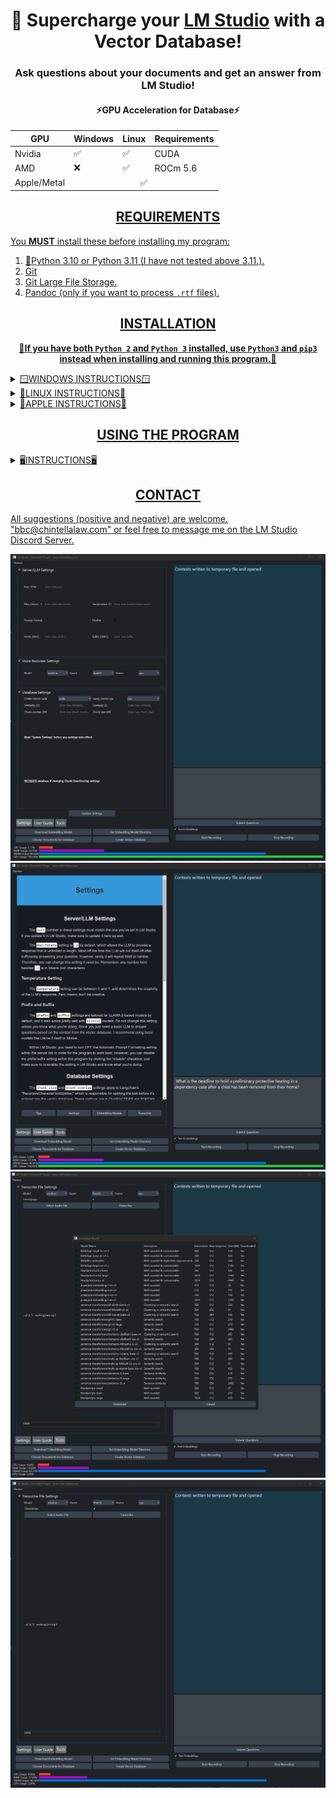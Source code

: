 <div align="center">
  <h1>🚀 Supercharge your <a href="https://lmstudio.ai/">LM Studio</a> with a Vector Database!</h1>
  <h3>Ask questions about your documents and get an answer from LM Studio!</h3>
</div>
<div align="center">
  <h4>⚡GPU Acceleration for Database⚡</h4>
  <table>
    <thead>
      <tr>
        <th>GPU</th>
        <th>Windows</th>
        <th>Linux</th>
        <th>Requirements</th>
      </tr>
    </thead>
    <tbody>
      <tr>
        <td>Nvidia</td>
        <td>✅</td>
        <td>✅</td>
        <td>CUDA</td>
      </tr>
      <tr>
        <td>AMD</td>
        <td>❌</td>
        <td>✅</td>
        <td>ROCm 5.6</td>
      </tr>
      <tr>
        <td>Apple/Metal</td>
        <td colspan="3" align="center"> ✅ </td>
      </tr>
    </tbody>
  </table>
</div>

<div align="center"> <h2><u>REQUIREMENTS</h2></div>
You <b>MUST</b> install these before installing my program:<p>

1) 🐍[Python 3.10](https://www.python.org/downloads/release/python-31011/) or [Python 3.11](https://www.python.org/downloads/release/python-3116/) (I have not tested above 3.11.).
2) [Git](https://git-scm.com/downloads)
3) [Git Large File Storage](https://git-lfs.com/).
4) [Pandoc](https://github.com/jgm/pandoc) (only if you want to process ```.rtf``` files).

<div align="center"> <h2>INSTALLATION</h2>

<b>🛑If you have both ```Python 2``` and ```Python 3``` installed, use ```Python3``` and ```pip3``` instead when installing and running this program.🛑</b>
</div>

<details>
  <summary>🪟WINDOWS INSTRUCTIONS🪟</summary>
  
### Step 1
🟢 Nvidia GPU ➜ [Install CUDA 11.8](https://developer.nvidia.com/cuda-11-8-0-download-archive)
> CUDA 12.1 is not currently supported by the faster-whisper library that my program uses.<br>

🔴 AMD GPU - PyTorch does not currently support AMD GPUs on Windows - only Linux.  There are several possible workarounds but I'm unable to verify since I don't have an AMD GPU.  See [HERE](https://ubuntu.com/tutorials/install-ubuntu-on-wsl2-on-windows-11-with-gui-support#1-overview), [HERE](https://ubuntu.com/tutorials/enabling-gpu-acceleration-on-ubuntu-on-wsl2-with-the-nvidia-cuda-platform#1-overview), and possibly [HERE](https://user-images.githubusercontent.com/108230321/275660295-e2d6e097-38c5-4e38-9a1f-f28441ba8812.png).
### Step 2
Download the ZIP file from the latest "release" and extract the contents anywhere you want.
### Step 3
Navigate to the ```src``` folder, open a command prompt, and create a virtual environment:
```
python -m venv .
```
### Step 4
Activate the virtual environment:
```
.\Scripts\activate
```
### Step 5
Run setup:
```
python setup.py
```

### Optional Step 6
Run this command if you want to doublecheck that you installed the Pytorch and gpu-acceleration software correctly:
```
python check_gpu.py
```
</details>

<details>
  <summary>🐧LINUX INSTRUCTIONS🐧</summary>

### Step 1
🟢 Nvidia GPUs ➜ Install [CUDA 11.8](https://developer.nvidia.com/cuda-11-8-0-download-archive)<br>
🔴 AMD GPUs ➜ Install [ROCm version 5.6](https://docs.amd.com/en/docs-5.6.0/deploy/windows/gui/index.html).
> [THIS REPO](https://github.com/nktice/AMD-AI) might also help if AMD's instructions aren't clear.

### Step 2
Download the ZIP file from the latest "release" and extract the contents anywhere you want.
### Step 3
Navigate to the ```src``` folder, open a command prompt, and create a virtual environment:
```
python -m venv .
```
### Step 4
Activate the virtual environment:
```
source bin/activate
```
### Step 5
```
python -m pip install --upgrade pip
```
### Step 6
🟢 Nvidia GPU:
```
pip install torch torchvision torchaudio --index-url https://download.pytorch.org/whl/cu118
```
🔴 AMD GPU:
```
pip install torch torchvision torchaudio --index-url https://download.pytorch.org/whl/rocm5.6
```
🔵 CPU only:
```
pip install torch torchvision torchaudio --index-url https://download.pytorch.org/whl/cpu
```
### Step 7
```
sudo apt-get install portaudio19-dev
```
### Step 8
```
sudo apt-get install python3-dev
```
### Step 9
```
pip install -r requirements.txt
```
### Optional Step 10
Run this script if you want to doublecheck that you installed the Pytorch and gpu-acceleration software correctly:
```
python check_gpu.py
```
</details>

<details>
  <summary>🍎APPLE INSTRUCTIONS🍎</summary>

### Step 1
All Macs with MacOS 12.3+ come with 🔘 Metal/MPS, which is Apple's implementation of gpu-acceleration (like CUDA for Nvidia and ROCm for AMD).  I'm not sure if it's possible to install on an older MacOS since I don't have an Apple.
### Step 2
Install [Xcode Command Line Tools](https://www.makeuseof.com/install-xcode-command-line-tools/).
### Step 3
Download the ZIP file from the latest "release" and extract the contents anywhere you want.
### Step 4
Navigate to the ```src``` folder, open a command prompt, and create a virtual environment:
```
python -m venv .
```
### Step 5
Activate the virtual environment:
```
source bin/activate
```
### Step 6
```
python -m pip install --upgrade pip
```
### Step 7
```
pip install torch torchvision torchaudio
```
### Step 8
```
brew install portaudio
```
* Homebrew can be installed with:
```
/bin/bash -c "$(curl -fsSL https://raw.githubusercontent.com/Homebrew/install/HEAD/install.sh)"
```
### Step 9
```
pip install -r requirements.txt
```
### Optional Step 10
Run this script if you want to doublecheck that you installed the Pytorch and gpu-acceleration software correctly:
```
python check_gpu.py
```

</details>

<div align="center"> <h2>USING THE PROGRAM</h2></div>
<details>
  <summary>🖥️INSTRUCTIONS🖥️</summary>

## Activate Virtual Environment
* Open a command prompt/terminal from within the ```src``` folder and activate the virtual environment (see installation instructions above).
## Start the Program
```
python gui.py
```
> NOTE - only systems running Windows with an Nvidia GPU will display metrics in the GUI.

# 🔥Important🔥
* Read the User Guide before proceeding further!

## Download Embedding Model
* Choose the embedding model you want to download.  Do not attempt to create the vector database until the command prompt says that the model is downloaded AND unpacked.
## Set Model Directory
* Choose the directory containing the embedding model you want to use to create the vector database.
  > Do not simply choose the "Embedding_Models" folder.
## Adding Documents
* Choose the documents you want to enter into the vector database.  You can select multiple documents at once and/or click this button multiple times.
  > NOTE - Symbolic links to the files are created within the "Docs_for_DB" folder, not the actual files.
* Supported file types are ```.pdf```, ```.docx```, ```.txt```, ```.json```, ```.enex```, ```.eml```, ```.msg```, ```.csv```, ```.xls```, ```.xlsx```, ```.rtf```, ```.odt```.
* You can also transcribe audio files to ```.txt``` to be put into the database.  Look within the "Tools" tab.
  > ⚠️ Anytime you add documents you must recreate the vector database.

## Removing Documents
* You must manually delete the symbolic link/links from the "Docs_for_DB" folder and recreate the vector database.

## Creating the Databaase
* The create database button creates the vector database!
  > ⚠️ Wait until the command prompt says "persisted" before proceeding to the next step.
  > ⚠️ Remember, you must recreate the database anytime you add/remove documents.

## Load LM Studio
* Open LM Studio and load a model.
  > ⚠️ Only models that use the Llama-2 prompt format are supported by default.  You can change the "prefix" or "suffix" to test out other models.
* Click the server tab on the left side.
* Click "Start Server" in the server tab.
  * ⚠️ As of LM Studio ```.2.8```, there's a setting to allow you to set the prompt format (and other settings) within LM Studio.
  * It is recommended to DISABLE this setting to allow the program to work out-of-the-box.  However, experienced users can click the "disable" prompt formatting checkbox in the "Server" settings, which will enable you to experiment with the prompt formats provided by LM Studio.

### Search Database
* Type your question and click "Submit Questions."
* You can speak your question to LM Studio using the powerful Ctranslate2 library and state-of-the-art "Whisper" models.  Simply click the Start Recording button...talk...click the Stop Recording button.

<div align="center">
  <h4>⚡Acceleration for Transcription⚡</h4>
  <table>
    <tbody>
      <tr>
        <td>Intel CPU</td>
        <td>✅</td>
        <td></td>
      </tr>
      <tr>
        <td>AMD CPU</td>
        <td>✅</td>
        <td></td>
      </tr>
      <tr>
        <td>Nvidia GPU</td>
        <td>✅</td>
        <td>Requires CUDA</td>
      </tr>
      <tr>
        <td>AMD GPU</td>
        <td>❌</td>
        <td>Will default to CPU</td>
      </tr>
      <tr>
        <td>Apple CPU</td>
        <td>✅</td>
        <td></td>
      </tr>
      <tr>
        <td>Apple Metal/MPS</td>
        <td>❌</td>
        <td>Will default to CPU</td>
      </tr>
    </tbody>
  </table>
</div>
</details>

<div align="center"><h2>CONTACT</h2></div>

All suggestions (positive and negative) are welcome.  "bbc@chintellalaw.com" or feel free to message me on the [LM Studio Discord Server](https://discord.gg/aPQfnNkxGC).

<div align="center">
  <img src="https://github.com/BBC-Esq/ChromaDB-Plugin-for-LM-Studio/raw/main/example.png" alt="Example Image">
  <img src="https://github.com/BBC-Esq/ChromaDB-Plugin-for-LM-Studio/raw/main/example2.png" alt="Example Image2">
  <img src="https://github.com/BBC-Esq/ChromaDB-Plugin-for-LM-Studio/raw/main/example3.png" alt="Example Image3">
  <img src="https://github.com/BBC-Esq/ChromaDB-Plugin-for-LM-Studio/raw/main/example4.png" alt="Example Image4">
</div>
